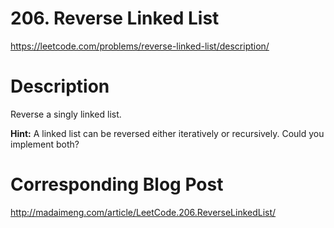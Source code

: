 # 206. Reverse Linked List
https://leetcode.com/problems/reverse-linked-list/description/

# Description
Reverse a singly linked list.

**Hint:**
A linked list can be reversed either iteratively or recursively. Could you implement both?

# Corresponding Blog Post
http://madaimeng.com/article/LeetCode.206.ReverseLinkedList/
